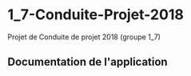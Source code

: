# 1_7-Conduite-Projet-2018
Projet de Conduite de projet 2018 (groupe 1_7)

## Documentation de l'application
